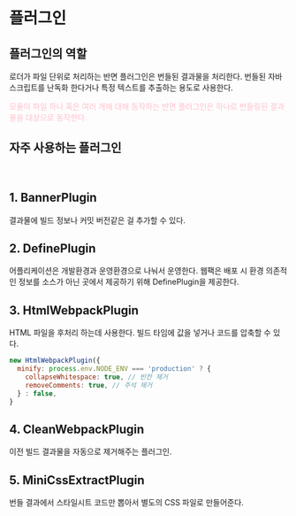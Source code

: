 # 플러그인

## 플러그인의 역할

로더가 파일 단위로 처리하는 반면 플러그인은 번들된 결과물을 처리한다.
번들된 자바스크립트를 난독화 한다거나 특정 텍스트를 추출하는 용도로 사용한다.

<p style="color: pink"> 모듈이 파일 하나 혹은 여러 개에 대해 동작하는 반면 플러그인은 하나로 번들링된 결과물을 대상으로 동작한다.</p>

## 자주 사용하는 플러그인

<br>

## 1. BannerPlugin

결과물에 빌드 정보나 커밋 버전같은 걸 추가할 수 있다.

## 2. DefinePlugin

어플리케이션은 개발환경과 운영환경으로 나눠서 운영한다.
웹팩은 배포 시 환경 의존적인 정보를 소스가 아닌 곳에서 제공하기 위해 DefinePlugin을 제공한다.

## 3. HtmlWebpackPlugin

HTML 파일을 후처리 하는데 사용한다.
빌드 타임에 값을 넣거나 코드를 압축할 수 있다.

```js
new HtmlWebpackPlugin({
  minify: process.env.NODE_ENV === 'production' ? {
    collapseWhitespace: true, // 빈칸 제거
    removeComments: true, // 주석 제거
  } : false,
}
```

## 4. CleanWebpackPlugin

이전 빌드 결과물을 자동으로 제거해주는 플러그인.

## 5. MiniCssExtractPlugin

번들 결과에서 스타일시트 코드만 뽑아서 별도의 CSS 파일로 만들어준다.
